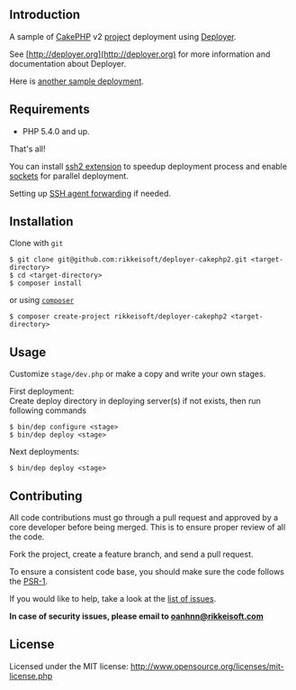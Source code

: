 Introduction
------------
A sample of [CakePHP](http://cakephp.org) v2 [project](http://github.com/rikkeisoft/cakephp2) deployment using [Deployer](http://github.com/deployphp/deployer).

See [http://deployer.org](http://deployer.org) for more information and documentation about Deployer.

Here is [another sample deployment](http://github.com/oanhnn/deployer-example).

Requirements
------------
* PHP 5.4.0 and up.

That's all!

You can install [ssh2 extension](http://php.net/manual/en/book.ssh2.php) to speedup deployment process and enable [sockets](http://php.net/manual/en/book.sockets.php) for parallel deployment.

Setting up [SSH agent forwarding](https://developer.github.com/guides/using-ssh-agent-forwarding/) if needed.

Installation
------------
Clone with `git`
```shell
$ git clone git@github.com:rikkeisoft/deployer-cakephp2.git <target-directory>
$ cd <target-directory>
$ composer install
```
or using [`composer`](http://getcomposer.org)
```shell
$ composer create-project rikkeisoft/deployer-cakephp2 <target-directory>
```

Usage
-------------
Customize `stage/dev.php` or make a copy and write your own stages.

First deployment:   
Create deploy directory in deploying server(s) if not exists, then run following commands   
```shell
$ bin/dep configure <stage>
$ bin/dep deploy <stage>
```

Next deployments:
```shell
$ bin/dep deploy <stage>
```

Contributing
------------
All code contributions must go through a pull request and approved by a core developer before being merged.
This is to ensure proper review of all the code.

Fork the project, create a feature branch, and send a pull request.

To ensure a consistent code base, you should make sure the code follows
the [PSR-1](https://github.com/php-fig/fig-standards/blob/master/accepted/PSR-1-basic-coding-standard.md).

If you would like to help, take a look at the [list of issues](https://github.com/rikkeisoft/deployer-cakephp2/issues).   

**In case of security issues, please email to oanhnn@rikkeisoft.com**

License
-------
Licensed under the MIT license: http://www.opensource.org/licenses/mit-license.php
